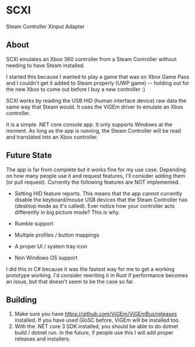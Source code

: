 # SCXI
Steam Controller XInput Adapter

## About

SCXI emulates an Xbox 360 controller from a Steam Controller without needing to have Steam installed.

I started this because I wanted to play a game that was on Xbox Game Pass and I couldn't get it added to Steam properly (UWP game) -- holding out for the new Xbox to come out before I buy a new controller :)

SCXI works by reading the USB HID (human interface device) raw data the same way that Steam would.  It uses the ViGEm driver to emulate an Xbox controller.

It is a simple .NET core console app.  It only supports Windows at the moment.  As long as the app is running, the Steam Controller will be read and translated into an Xbox controller.

## Future State
The app is far from complete but it works fine for my use case.  Depending on how many people use it and request features, I'll consider adding them (or pull request).  Currently the following features are NOT implemented.

+ Setting HID feature reports.  This means that the app cannot currently disable the keyboard/mouse USB devices that the Steam Controller has (desktop mode as it's called).  Ever notice how your controller acts differently in big picture mode?  This is why.

* Rumble support

* Multiple profiles / button mappings

* A proper UI / system tray icon

* Non Windows OS support

I did this in C# because it was the fastest way for me to get a working prototype working.  I'd consider rewriting it in Rust if performance becomes an issue, but that doesn't seem to be the case so far.

## Building

1. Make sure you have https://github.com/ViGEm/ViGEmBus/releases installed.  If you have used GloSC before, ViGEm will be installed too.
2. With the .NET core 3 SDK installed, you should be able to do dotnet build / dotnet run.  In the future, if people use this I will add proper releases and installers.